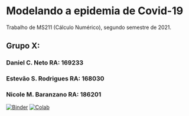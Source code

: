 # Modelando a epidemia de Covid-19
 
Trabalho de MS211 (Cálculo Numérico), segundo semestre de 2021.

## Grupo X:
### Daniel C. Neto RA: 169233
### Estevão S. Rodrigues RA: 168030
### Nicole M. Baranzano RA: 186201

[![Binder](https://mybinder.org/badge_logo.svg)](https://mybinder.org/v2/gh/stevecwb/Modelando-a-epidemia-de-Covid-19.git/HEAD)
[![Colab](https://camo.githubusercontent.com/84f0493939e0c4de4e6dbe113251b4bfb5353e57134ffd9fcab6b8714514d4d1/68747470733a2f2f636f6c61622e72657365617263682e676f6f676c652e636f6d2f6173736574732f636f6c61622d62616467652e737667)](https://colab.research.google.com/github/stevecwb/Modelando-a-epidemia-de-Covid-19/blob/main/Modelando_a_epidemia_de_Covid_19.ipynb)
